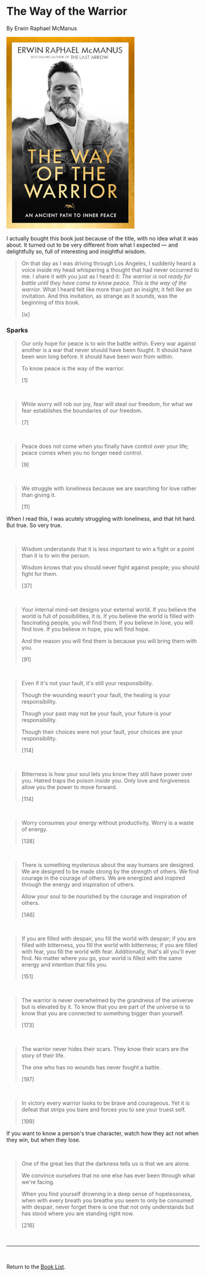 # The Way of the Warrior

By Erwin Raphael McManus

![Cover Image](the_way_of_the_warrior.png)

I actually bought this book just because of the title, with no idea what it was about. It turned out to be very different from what I expected — and delightfully so, full of interesting and insightful wisdom.

> On that day as I was driving through Los Angeles, I suddenly heard a voice inside my head whispering a thought that had never occurred to me. I share it with you just as I heard it: *The warrior is not ready for battle until they have come to know peace. This is the way of the warrior.* What I heard felt like more than just an insight; it felt like an invitation. And this invitation, as strange as it sounds, was the beginning of this book.
>
> [ix]

### Sparks

> Our only hope for peace is to win the battle within. Every war against another is a war that never should have been fought. It should have been won long before. It should have been won from within.
>
> To know peace is the way of the warrior.
>
> [1]

<br/>

> While worry will rob our joy, fear will steal our freedom, for what we fear establishes the boundaries of our freedom.
>
> [7]

<br/>

> Peace does not come when you finally have control over your life; peace comes when you no longer need control.
>
> [9]

<br/>

> We struggle with loneliness because we are searching for love rather than giving it.
>
> [11]

When I read this, I was acutely struggling with loneliness, and that hit hard. But true. So very true.

<br/>

> Wisdom understands that it is less important to win a fight or a point than it is to win the person.
>
> Wisdom knows that you should never fight against people; you should fight for them.
>
> [37]

<br/>

> Your internal mind-set designs your external world. If you believe the world is full of possibilities, it is. If you believe the world is filled with fascinating people, you will find them. If you believe in love, you will find love. If you believe in hope, you will find hope.
>
> And the reason you will find them is because you will bring them with you.
>
> [91]

<br/>

> Even if it's not your fault, it's still your responsibility.
>
> Though the wounding wasn't your fault, the healing is your responsibility.
>
> Though your past may not be your fault, your future is your responsibility.
>
> Though their choices were not your fault, your choices are your responsibility.
>
> [114]

<br/>

> Bitterness is how your soul lets you know they still have power over you. Hatred traps the poison inside you. Only love and forgiveness allow you the power to move forward.
>
> [114]

<br/>

> Worry consumes your energy without productivity. Worry is a waste of energy.
>
> [138]

<br/>

> There is something mysterious about the way humans are designed. We are designed to be made strong by the strength of others. We find courage in the courage of others. We are energized and inspired through the energy and inspiration of others.
>
> Allow your soul to be nourished by the courage and inspiration of others.
>
> [146]

<br/>

> If you are filled with despair, you fill the world with despair; if you are filled with bitterness, you fill the world with bitterness; if you are filled with fear, you fill the world with fear. Additionally, that's all you'll ever find. No matter where you go, your world is filled with the same energy and intention that fills you.
>
> [151]

<br/>

> The warrior is never overwhelmed by the grandness of the universe but is elevated by it. To know that you are part of the universe is to know that you are connected to something bigger than yourself.
>
> [173]

<br/>

> The warrior never hides their scars. They know their scars are the story of their life.
>
> The one who has no wounds has never fought a battle.
>
> [197]

<br/>

> In victory every warrior looks to be brave and courageous. Yet it is defeat that strips you bare and forces you to see your truest self.
>
> [199]

If you want to know a person's true character, watch how they act not when they win, but when they lose.

<br/>

> One of the great lies that the darkness tells us is that we are alone.
>
> We convince ourselves that no one else has ever been through what we're facing.
>
> When you find yourself drowning in a deep sense of hopelessness, when with every breath you breathe you seem to only be consumed with despair, never forget there is one that not only understands but has stood where you are standing right now.
>
> [216]

<br/>

---

<br/>

Return to the [Book List](Readme.md#book-list).
